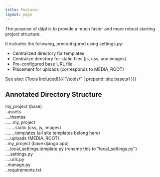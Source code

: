 ```yaml
---
title: Features
layout: page
---
```


The purpose of djtpl is to provide a much faster and more robust starting project structure.

It includes the following, preconfigured using settings.py:

- Centralized directory for templates
- Centralize directory for static files (js, css, and images)
- Pre-configured base URL file
- Placement for uploads (corresponds to MEDIA_ROOT)

See also: [Tools Included]({{ "/tools/" | prepend: site.baseurl }})

## Annotated Directory Structure
<div class="fake-code">
my_project (base)<br/>
..assets<br/>
....themes<br/>
......my_project<br/>
........static (css, js, images)<br/> 
........templates (all site templates belong here)<br/>
....uploads (MEDIA_ROOT)<br/>
..my_project (base django app)<br/>
....local_settings.template.py (rename this to "local_settings.py")<br/>
....settings.py<br/>
....urls.py<br/>
..manage.py<br/>
..requirements.txt<br/>
</div>
